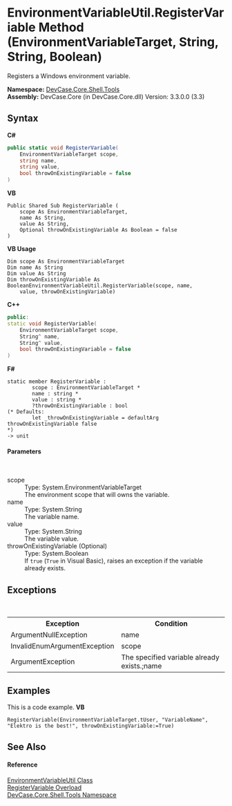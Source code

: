 # EnvironmentVariableUtil.RegisterVariable Method (EnvironmentVariableTarget, String, String, Boolean)
 

Registers a Windows environment variable.

**Namespace:**&nbsp;<a href="N_DevCase_Core_Shell_Tools">DevCase.Core.Shell.Tools</a><br />**Assembly:**&nbsp;DevCase.Core (in DevCase.Core.dll) Version: 3.3.0.0 (3.3)

## Syntax

**C#**<br />
``` C#
public static void RegisterVariable(
	EnvironmentVariableTarget scope,
	string name,
	string value,
	bool throwOnExistingVariable = false
)
```

**VB**<br />
``` VB
Public Shared Sub RegisterVariable ( 
	scope As EnvironmentVariableTarget,
	name As String,
	value As String,
	Optional throwOnExistingVariable As Boolean = false
)
```

**VB Usage**<br />
``` VB Usage
Dim scope As EnvironmentVariableTarget
Dim name As String
Dim value As String
Dim throwOnExistingVariable As BooleanEnvironmentVariableUtil.RegisterVariable(scope, name, 
	value, throwOnExistingVariable)
```

**C++**<br />
``` C++
public:
static void RegisterVariable(
	EnvironmentVariableTarget scope, 
	String^ name, 
	String^ value, 
	bool throwOnExistingVariable = false
)
```

**F#**<br />
``` F#
static member RegisterVariable : 
        scope : EnvironmentVariableTarget * 
        name : string * 
        value : string * 
        ?throwOnExistingVariable : bool 
(* Defaults:
        let _throwOnExistingVariable = defaultArg throwOnExistingVariable false
*)
-> unit 

```


#### Parameters
&nbsp;<dl><dt>scope</dt><dd>Type: System.EnvironmentVariableTarget<br />The environment scope that will owns the variable.</dd><dt>name</dt><dd>Type: System.String<br />The variable name.</dd><dt>value</dt><dd>Type: System.String<br />The variable value.</dd><dt>throwOnExistingVariable (Optional)</dt><dd>Type: System.Boolean<br />If `true` (`True` in Visual Basic), raises an exception if the variable already exists.</dd></dl>

## Exceptions
&nbsp;<table><tr><th>Exception</th><th>Condition</th></tr><tr><td>ArgumentNullException</td><td>name</td></tr><tr><td>InvalidEnumArgumentException</td><td>scope</td></tr><tr><td>ArgumentException</td><td>The specified variable already exists.;name</td></tr></table>

## Examples
This is a code example. 
**VB**<br />
``` VB
RegisterVariable(EnvironmentVariableTarget.tUser, "VariableName", "Elektro is the best!", throwOnExistingVariable:=True)
```


## See Also


#### Reference
<a href="T_DevCase_Core_Shell_Tools_EnvironmentVariableUtil">EnvironmentVariableUtil Class</a><br /><a href="Overload_DevCase_Core_Shell_Tools_EnvironmentVariableUtil_RegisterVariable">RegisterVariable Overload</a><br /><a href="N_DevCase_Core_Shell_Tools">DevCase.Core.Shell.Tools Namespace</a><br />